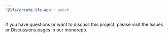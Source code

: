 ```yaml
---
'@1fe/create-1fe-app': patch
---
```


If you have questions or want to discuss this project, please visit the Issues or Discussions pages in our monorepo.
